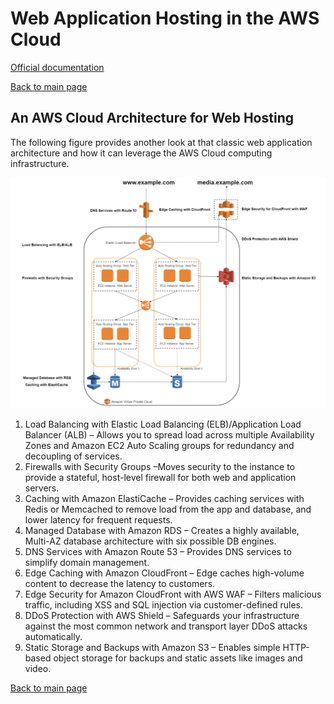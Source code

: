 # Web Application Hosting in the AWS Cloud

[Official documentation](https://d0.awsstatic.com/whitepapers/aws-web-hosting-best-practices.pdf)  

[Back to main page](/page/aws_architect)

## An AWS Cloud Architecture for Web Hosting

The following figure provides another look at that classic web application architecture and how it can leverage the AWS Cloud computing infrastructure.

![An example of a web hosting architecture on AWS](/images/architect-web-apps-architecture.png)

1. Load Balancing with Elastic Load Balancing (ELB)/Application Load Balancer (ALB) – Allows you to spread load across multiple Availability Zones and Amazon EC2 Auto Scaling groups for redundancy and decoupling of services.
2. Firewalls with Security Groups –Moves security to the instance to provide a stateful, host-level firewall for both web and application servers.
3. Caching with Amazon ElastiCache – Provides caching services with Redis or Memcached to remove load from the app and database, and lower latency for frequent requests.
4. Managed Database with Amazon RDS – Creates a highly available, Multi-AZ database architecture with six possible DB engines.
5. DNS Services with Amazon Route 53 – Provides DNS services to simplify domain management.
6. Edge Caching with Amazon CloudFront – Edge caches high-volume content to decrease the latency to customers.
7. Edge Security for Amazon CloudFront with AWS WAF – Filters malicious traffic, including XSS and SQL injection via customer-defined rules.
8. DDoS Protection with AWS Shield – Safeguards your infrastructure against the most common network and transport layer DDoS attacks automatically.
9. Static Storage and Backups with Amazon S3 – Enables simple HTTP-based object storage for backups and static assets like images and video.

[Back to main page](/page/aws_architect)